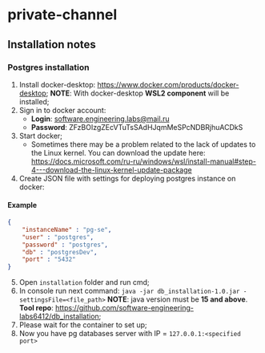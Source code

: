 # private-channel
## Installation notes
### Postgres installation
1) Install docker-desktop: https://www.docker.com/products/docker-desktop;
**NOTE**: With docker-desktop **WSL2 component** will be installed;
2) Sign in to docker account:
    * **Login**: software.engineering.labs@mail.ru
    * **Password**: ZFzBOIzgZEcVTuTsSAdHJqmMeSPcNDBRjhuACDkS
3) Start docker;
    * Sometimes there may be a problem related to the lack of updates to the Linux kernel. You can download the update here:
    https://docs.microsoft.com/ru-ru/windows/wsl/install-manual#step-4---download-the-linux-kernel-update-package
4) Create JSON file with settings for deploying postgres instance on docker:
#### Example
```json
{
	"instanceName" : "pg-se",
	"user" : "postgres",
	"password" : "postgres",
	"db" : "postgresDev",
	"port" : "5432"
}
```
5) Open `installation` folder and run cmd;
6) In console run next command: `java -jar db_installation-1.0.jar -settingsFile=<file_path>` 
**NOTE**: java version must be **15 and above**. **Tool repo**: https://github.com/software-engineering-labs6412/db_installation;
7) Please wait for the container to set up;
8) Now you have pg databases server with IP = `127.0.0.1:<specified port>`
